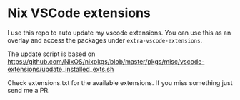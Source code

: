 # Nix VSCode extensions

I use this repo to auto update my vscode extensions. You can use this as an overlay and access the packages under `extra-vscode-extensions`.

The update script is based on https://github.com/NixOS/nixpkgs/blob/master/pkgs/misc/vscode-extensions/update_installed_exts.sh

Check extensions.txt for the available extensions. If you miss something just send me a PR.
